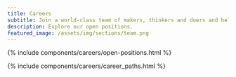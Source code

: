 ```yaml
---
title: Careers
subtitle: Join a world-class team of makers, thinkers and doers and help change the way people work with artificial intelligence forever.
description: Explore our open positions.
featured_image: /assets/img/sections/team.png
---
```


{% include components/careers/open-positions.html %}

{% include components/careers/career_paths.html %}